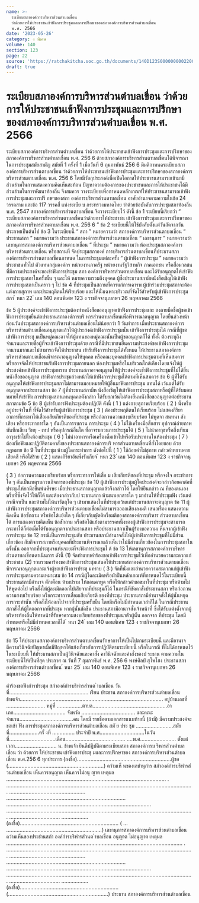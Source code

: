 ```yaml
---
name: >-
  ระเบียบสภาองค์การบริหารส่วนตำบลเขื่อน
  ว่าด้วยการให้ประชาชนเข้าฟังการประชุมและการปรึกษาของสภาองค์การบริหารส่วนตำบลเขื่อน
  พ.ศ. 2566
date: '2023-05-26'
category: ง พิเศษ
volume: 140
section: 123
page: 22
source: 'https://ratchakitcha.soc.go.th/documents/140D123S0000000002200.pdf'
draft: true
---
```


# ระเบียบสภาองค์การบริหารส่วนตำบลเขื่อน ว่าด้วยการให้ประชาชนเข้าฟังการประชุมและการปรึกษาของสภาองค์การบริหารส่วนตำบลเขื่อน พ.ศ. 2566

ระเบียบสภาองค์การบริหารส่วนตำบลเขื่อน ว่าด้วยการให้ประชาชนเข้าฟังการประชุมและการปรึกษาของสภาองค์การบริหารส่วนตำบลเขื่อน พ.ศ. 256 6 ด้วยสภาองค์การบริหารส่วนตาบลเขื่อนได้พิจารณาในการประชุมสมัยสามัญ สมัยที่ 1 ครั้งที่ 1 เมื่อวันที่ 6 กุมภาพันธ์ 256 6 มีมติกาหนดระเบียบสภาองค์การบริหารส่วนตาบลเขื่อน ว่าด้วยการให้ประชาชนเข้าฟังการประชุมและการปรึกษาของสภาองค์การบริหารส่วนตาบลเขื่อน พ.ศ. 256 6 โดยมีวัตถุประสงค์เพื่อเปิดโอกาสให้ประชาชนสามารถเข้ามามีส่วนร่วมในการแสดงความคิดเห็นสะท้อน ปัญหาความต้องการของประชาชนและการให้ประชาชนได้มีส่วนร่วมในการพัฒนาท้องถิ่น จึงสมควร วางระเบียบเพื่อกาหนดหลักเกณฑ์ให้ประชาชนสามารถเข้าฟังการประชุมและการปรึ กษาของสภา องค์การบริหารส่วนตาบลเขื่อน อาศัยอำนาจตามความในข้อ 24 วรรคสาม และข้อ 117 วรรคสี่ แห่งระเบีย บ กระทรวงมหาดไทย ว่าด้วยข้อบังคับการประชุมสภาท้องถิ่น พ.ศ. 2547 สภาองค์การบริหารส่วนตาบลเขื่อน จึงวางระเบียบไว้ ดังนี้ ข้อ 1 ระเบียบนี้เรียกว่า “ ระเบียบสภาองค์การบริหารส่วนตาบลเขื่อนว่าด้วยการให้ประชาชน เข้าฟังการประชุมและการปรึกษาของสภาองค์การบริหารส่วนตาบลเขื่อน พ.ศ. 256 6 ” ข้อ 2 ระเบียบนี้ให้ใช้บังคับตั้งแต่วันถัดจากวันประกาศเป็นต้นไป ข้อ 3 ในระเบียบนี้ “ สภา ” หมายความว่า สภาองค์การบริหารส่วนตาบลเขื่อน “ ประธานสภา ” หมายความว่า ประธานสภาองค์การบริหารส่วนตาบลเขื่อน “ เลขานุการ ” หมายความว่า เลขานุการสภาองค์การบริหารส่วนตาบลเขื่อน “ ที่ประชุม ” หมายความว่า ห้องประชุมสภาองค์การบริหารส่วนตาบลเขื่อน หรือสถานที่ จัดประชุมสภาองค์ การบริหารส่วนตาบลเขื่อนที่ประธานสภาองค์การบริหารส่วนตาบลเขื่อนกาหนด ในการประชุมแต่ละครั้ง “ ผู้เข้าฟังการประชุม ” หมายความว่า ประชาชนทั่วไป ตัวแทนกลุ่มองค์กร หน่วยงานภาครัฐ หน่วยงานรัฐวิสาหกิจ ภาคเอกชน หรือสื่อมวลชนที่มีความประสงค์จะขอเข้าฟังการประชุม สภา องค์การบริหารส่วนตาบลเขื่อน และได้รับอนุญาตให้เข้าฟังการประชุมสภาในครั้งนั้น ๆ และให้ หมายความรวมถึงบุคคล ผู้ซึ่งประธานสภามีหนังสือเชิญให้เข้าฟังการประชุมสภาเป็นคราว ๆ ไป ข้อ 4 ที่ประชุมเป็นสถานที่ควรแก่การเคารพ ผู้เข้าร่วมประชุมสภาจะต้องแต่งกายสุภาพ และประพฤติตนให้เรียบร้อย และให้นั่งเฉพาะบริเวณที่จัดไว้สำหรับผู้เข้าฟังการประชุมสภา ้ หนา 22 ่ เลม 140 ตอนพิเศษ 123 ง ราชกิจจานุเบกษา 26 พฤษภาคม 2566

ข้อ 5 ผู้ประสงค์จะเข้าฟังการประชุมต้องทำหนังสือขออนุญาตเข้าฟังการประชุมและ ลงลายมือชื่อผู้ขอเข้าฟังการประชุมยื่นต่อประธานสภาองค์การบริ หารส่วนตาบลเขื่อนเพื่อพิจารณาอนุญาต โดยยื่นล่วงหน้าก่อนวันประชุมสภาองค์การบริหารส่วนตำบลเขื่อนไม่น้อยกว่า 1 วันทำการ เมื่อประธานสภาองค์การบริหารส่วนตำบลเขื่อนอนุญาตแล้วให้ผู้ประสงค์เข้าฟังการประชุมนั้น เข้าฟังการประชุมได้ กรณีที่ผู้ขอเข้าฟังการประชุ มเป็นหมู่คณะอาจให้ผู้แทนของหมู่คณะนั้นเป็นผู้ขออนุญาตก็ได้ ทั้งนี้ ต้องระบุถึงจำนวนและรายชื่อผู้ที่จะเข้าฟังการประชุมด้วย กรณีที่มีประชาชนยื่นความประสงค์ขอเข้าฟังการประชุมจานวนมากและไม่สามารถจัดให้ประชาชน เข้ารับฟังการประชุมได้ทั้งหมด ให้ประธานสภาองค์การบริหารส่วนตาบลเขื่อนพิจารณาอนุญาตให้บุคคล หรือคณะบุคคลเข้าฟังการประชุมตามที่เห็นสมควร หรืออาจจัดให้ประชาชนรับฟังการประชุมภายนอก ห้องประชุมหรือในบริเวณใกล้เคียงโดยแจ้งให้ผู้ประสงค์ขอเข้าฟังการประชุมทราบ ประธานสภาอาจอนุญาตให้ผู้ประสงค์จะเข้ำฟังการประชุมที่ไม่ได้ยื่นหนังสือขออนุญาต เข้าฟังการประชุมล่วงหน้าให้เข้าฟังการประชุมได้ตามที่เห็นสมควร ข้อ 6 ผู้ที่ได้รับอนุญาตให้เข้าฟังการประชุมสภาไม่สามารถมอบหมายให้ผู้อื่นมาฟังการประชุม แทนได้ เว้นแต่ได้รับอนุญาตจากประธานสภา ข้อ 7 ผู้ที่ประธานสภามีห นังสือเชิญให้เข้าฟังการประชุมสภาหรือผู้ที่ได้รับมอบหมายให้เข้าฟัง การประชุมสภาแทนบุคคลดังกล่าว ได้รับยกเว้นไม่ต้องยื่นหนังสือขออนุญาตต่อประธานสภาตามข้อ 5 ข้อ 8 ผู้เข้ารับการฟังประชุมต้องปฏิบัติ ดังนี้ ( 1 ) แต่งกายสุภาพเรียบร้อย ( 2 ) นั่งหรืออยู่ประจำในที่ ที่จัดไว้สำหรับผู้เข้าฟังการประชุม ( 3 ) ต้องประพฤติตนให้เรียบร้อย ไม่แสดงกิริยาอาการที่กระทาให้เสื่อมเสียเกียรติของที่ประชุม หรือก่อกวนความสงบเรียบร้อย ไม่พูดจา สนทนา ส่งเสียง หรือกระทาการใด ๆ อันเป็นการรบกวน การประชุม ( 4 ) ไม่ใช้เครื่องมือสื่อสาร อุปกรณ์ถ่ายภาพ บันทึกเสียง วิทยุ - เทป หรืออุปกรณ์อื่นใด ที่อาจรบกวนการประชุมได้ ( 5 ) ไม่นำอาวุธหรือสิ่งเทียมอาวุธเข้าไปในห้องประชุม ( 6 ) ไม่นำอาหารหรือเครื่องดื่มเข้าไปหรือรับประทานในห้องประชุม ( 7 ) ต้องเชื่อฟังและปฏิบัติตามคาสั่งของประธานสภาองค์การบริ หารส่วนตาบลเขื่อนที่สั่งโดยชอบ ด้วยกฎหมาย ข้อ 9 ในที่ประชุม ห้ามผู้ใดกระทำการ ดังต่อไปนี้ ( 1 ) ใช้ถ้อยคำไม่สุภาพ กล่าวคำหยาบคาย เสียดสี หรือใส่ร้าย ( 2 ) แสดงกิริยาอันพึ่งรังเกียจ ้ หนา 23 ่ เลม 140 ตอนพิเศษ 123 ง ราชกิจจานุเบกษา 26 พฤษภาคม 2566

( 3 ) ก่อกวนความสงบเรียบร้อย หรือกระทาการให้เสื่อ ม เสียเกียรติของที่ประชุม หรือจงใจ กระทำการใด ๆ อันเป็นเหตุรบกวนกิจการของที่ประชุม ข้อ 10 ผู้เข้าฟังการประชุมผู้ใดประสงค์จะกล่าวถ้อยคาต่อที่ประชุมให้ยกมือขึ้นพ้นศีรษะ เมื่อประธานสภาอนุญาตแล้วจึงกล่าวได้ โดยให้ยืนกล่าว ณ ที่ของตนเองหรือที่ซึ่งจัดไว้ให้ก็ได้ และต้องกล่าวกับป ระธานสภา ห้ามนาเอกสารใด ๆ มาอ่านให้ที่ประชุมฟัง เว้นแต่กรณีจาเป็น และห้ามไม่ให้นาวัตถุใด ๆ เข้ามาแสดงในที่ประชุมเว้นแต่ประธานสภาจะอนุญาต ข้อ 11 ผู้เข้าฟังการประชุมสภาองค์การบริหารส่วนตาบลเขื่อนไม่สามารถออกเสียงลงมติ เสนอเรื่อง แสดงความคิดเห็น ข้อซักถาม หรือข้อโต้แย้งใด ๆ ที่เกี่ยวกับญัตติหรือมติของสภาองค์การบริหาร ส่วนตาบลเขื่อนได้ การแสดงความคิดเห็น ข้อซักถาม หรือข้อโต้แย้งตามวรรคหนึ่งของผู้เข้าฟังการประชุมจะสามารถ กระทาได้ก็ต่อเมื่อได้รับอนุญาตจากประธานสภา หรือประธานสภาเป็นผู้ร้องขอความเ ห็นจากผู้เข้าฟัง การประชุม ข้อ 12 กรณีเป็นการประชุมลับ ประธานสภามีอำนาจสั่งให้ผู้เข้าฟังการประชุมที่ไม่มีส่วนเกี่ยวข้อง กับกิจการสภาหรือบุคคลที่ประธานพิจารณาแล้วเห็นว่าไม่มีส่วนเกี่ยวข้องในการประชุมสภาในครั้งนั้น ออกจากที่ประชุมจนพ้นระยะที่จะฟังการประชุมไ ด้ ข้อ 13 ให้เลขานุการสภาองค์การบริหารส่วนตาบลเขื่อนดาเนินการ ดังนี้ (1) จัดทำแบบคำร้องขอเข้าฟังการประชุมไว้เพื่ออำนวยความสะดวกแก่ประชาชน (2) รวบรวมคาร้องขอเข้าฟังการประชุมเสนอให้ประธานสภาองค์การบริหารส่วนตาบลเขื่อน พิจารณาอนุญาตและแจ้งผู้ขอเข้าฟังการประชุ มทราบ ( 3 ) จัดที่นั่งและอำนวยความสะดวกแก่ผู้เข้าฟังการประชุมตามความเหมาะสม ข้อ 14 กรณีผู้ใดละเมิดหรือฝ่าฝืนหลักเกณฑ์ที่กาหนดไว้ในระเบียบนี้ ประธานสภามีอำนาจ ตักเตือน ห้ามปราม ให้ถอนคาพูด หรือให้กล่าวคำขอขมาในที่ประชุม หรือห้ามไม่ให้พูดต่อไป หรือสั่งให้ผู้ละเมิดออกไปเสียจากที่ประชุมก็ได้ ในกรณีที่ขัดคาสั่งประธานสภา หรือก่อกวนความสงบเรียบร้อย หรือกระทาการเสื่อมเสียเกียรติ ของที่ประชุม ประธานสภามีอำนาจสั่งให้ผู้นั้นหยุดการกระทำนั้น หรือสั่งให้ออกไปจากที่ประชุมครั้งนั้น โดยมีหรือไม่มีกำหนดเวลำก็ได้ ในกรณีประธานสภาสั่งให้ผู้ใดออกจากที่ประชุม หากผู้นั้นขัดขืน ประธานสภามีอานาจสั่งเจ้าหน้าที่ ซึ่งได้รับแต่งตั้งจากผู้บริหารท้องถิ่นให้ทาหน้าที่รักษาความสงบเรียบร้อยของที่ประชุมนาตัวผู้นั้น ออกจาก ที่ประชุม โดยมีกำหนดหรือไม่มีกำหนดเวลาก็ได้ ้ หนา 24 ่ เลม 140 ตอนพิเศษ 123 ง ราชกิจจานุเบกษา 26 พฤษภาคม 2566

ข้อ 15 ให้ประธานสภาองค์การบริหารส่วนตาบลเขื่อนรักษาการให้เป็นไปตามระเบียบนี้ และมีอานาจตีความวินิจฉัยปัญหาเมื่อมีปัญหาโต้แย้งเกี่ยวกับการปฏิบัติตามระเบียบนี้ หรือในกรณี ที่ไม่ได้กาหนดไว้ในระเบียบนี้ ให้ประธานสภาเป็นผู้วินิจฉัยและคาสั่ง คาวินิจฉัยและคำสั่งของป ระธาน ตามความในระเบียบนี้ให้เป็นที่สุด ประกาศ ณ วันที่ 7 กุมภาพันธ์ พ.ศ. 256 6 พงษ์ศิลป์ สุโพโฮง ประธานสภาองค์การบริหารส่วนตำบลเขื่อน ้ หนา 25 ่ เลม 140 ตอนพิเศษ 123 ง ราชกิจจานุเบกษา 26 พฤษภาคม 2566

คําร้องขอฟังกํารประชุม สภําองค์กํารบริหํารส่วนต ําบลเขื่อน วันที่..................................................... เรียน ประธาน สภาองค์การบริหารส่วนตำบลเขื่อน ข้าพเจ้า................................................................................................ อยู่บ้านเลขที่ .......................... หมู่ที่ .................ตาบล..................................................อาเภอ................................... จังหวัด .................................... และคณะ จำนวน....................................คน โดยมี รายชื่อตามเอกสารแนบท้ายนี้ (ถ้ามี) มีความประสงค์จะขอเข้า ฟัง การประชุมสภาองค์การบริหารส่วนตำบลเขื่อน สมั ย ประ ชุม .........................สมัยที่....................ครั้ งที่ ............... ประจำปี พ.ศ..............................ในวันที่...............................เดือน........................................ ....พ.ศ........................ ตั้งแต่เวลา............................ น. ข้าพเจ้า ยินดีปฏิบัติตามระเบียบสภา สภาองค์การบ ริหารส่วนตำบลเขื่อน ว่า ด้วยการ ให้ประชาชน เข้าฟังการประชุ มและการปรึกษาของ สภาองค์การบริหารส่วนตำบลเขื่อน พ.ศ.256 6 ทุกประการ (ลงชื่อ)...............................................................ผู้ขอ (................................................................) ควํามเห็ นของเลขํานุกําร สภําองค์กํารบริหํารส่วนตําบลเขื่อน เห็นควรอนุญาต เห็นควรไม่อนุ ญาต เหตุผล ........................................................................................................... . ............................................................................................................................. ................................................... ................................................................................ ................................................................................................. ............................................................................................................................. .................................. .................. (ลงชื่อ).................................................................. ( ... ................................................................) เลขานุการสภาองค์การบริหารส่วนตำบลเขื่อน ควํามเห็นของประธํานสภํา องค์กํารบริหํารส่วนต ําบลเขื่อน อนุญาต ไม่อนุญาต เหตุผล ...................................................................................................................... . ............................................................................................................................. ................................................... ................................................................................ ................................................................................................. ............................................................................................................................. .................................. .................. (ลงชื่อ).................................................................. (...................................................................) ประธาน สภาองค์การบริหารส่วนตำบลเขื่อน
